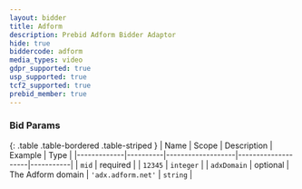 ```yaml
---
layout: bidder
title: Adform
description: Prebid Adform Bidder Adaptor
hide: true
biddercode: adform
media_types: video
gdpr_supported: true
usp_supported: true
tcf2_supported: true
prebid_member: true
---
```



### Bid Params

{: .table .table-bordered .table-striped }
| Name        | Scope    | Description       | Example            | Type      |
|-------------|----------|-------------------|--------------------|-----------|
| `mid`       | required |                   | `12345`            | `integer` |
| `adxDomain` | optional | The Adform domain | `'adx.adform.net'` | `string`  |
